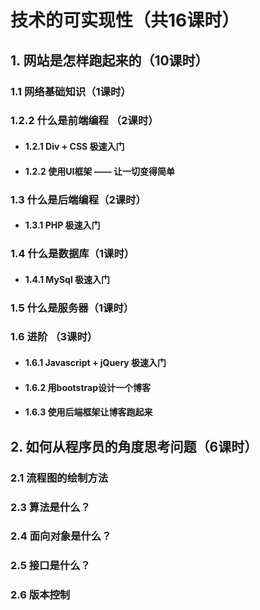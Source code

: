 # 技术的可实现性（共16课时）

## 1. 网站是怎样跑起来的（10课时）
### 1.1 网络基础知识（1课时）
### 1.2.2 什么是前端编程 （2课时）
* #### 1.2.1 Div + CSS 极速入门
* #### 1.2.2 使用UI框架 —— 让一切变得简单

### 1.3 什么是后端编程（2课时）
* #### 1.3.1 PHP 极速入门

### 1.4 什么是数据库（1课时）
* #### 1.4.1 MySql 极速入门

### 1.5 什么是服务器（1课时）
### 1.6 进阶 （3课时）
* #### 1.6.1 Javascript + jQuery 极速入门
* #### 1.6.2 用bootstrap设计一个博客
* #### 1.6.3 使用后端框架让博客跑起来


## 2. 如何从程序员的角度思考问题（6课时）
### 2.1 流程图的绘制方法
### 2.3 算法是什么？
### 2.4 面向对象是什么？
### 2.5 接口是什么？
### 2.6 版本控制



